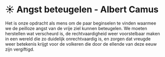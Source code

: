 # ☀️ Angst beteugelen - Albert Camus
Het is onze opdracht als mens om de paar beginselen te vinden waarmee we de peilloze angst van de vrije ziel kunnen beteugelen. We moeten herstellen wat verscheurd is, de rechtvaardigheid weer voorstelbaar maken in een wereld die zo duidelijk onrechtvaardig is, en zorgen dat vreugde weer betekenis krijgt voor de volkeren die door de ellende van deze eeuw zijn vergiftigd.